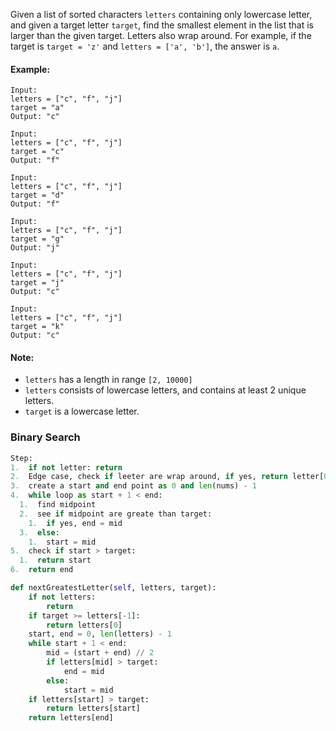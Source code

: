 Given a list of sorted characters `letters` containing only lowercase letter, and given a target letter `target`, find the smallest element in the list that is larger than the given target.
Letters also wrap around. For example, if the target is `target = 'z'` and `letters = ['a', 'b']`, the answer is `a`.

#### Example:
```
Input:
letters = ["c", "f", "j"]
target = "a"
Output: "c"

Input:
letters = ["c", "f", "j"]
target = "c"
Output: "f"

Input:
letters = ["c", "f", "j"]
target = "d"
Output: "f"

Input:
letters = ["c", "f", "j"]
target = "g"
Output: "j"

Input:
letters = ["c", "f", "j"]
target = "j"
Output: "c"

Input:
letters = ["c", "f", "j"]
target = "k"
Output: "c"
```

#### Note:
  * `letters` has a length in range `[2, 10000]`
  * `letters` consists of lowercase letters, and contains at least 2 unique letters.
  * `target` is a lowercase letter.
  
### Binary Search
```python
Step:
1.  if not letter: return
2.  Edge case, check if leeter are wrap around, if yes, return letter[0]
3.  create a start and end point as 0 and len(nums) - 1
4.  while loop as start + 1 < end:
  1.  find midpoint
  2.  see if midpoint are greate than target:
    1.  if yes, end = mid
  3.  else:
    1.  start = mid
5.  check if start > target:
  1.  return start
6.  return end

def nextGreatestLetter(self, letters, target):
    if not letters:
        return
    if target >= letters[-1]:
        return letters[0]
    start, end = 0, len(letters) - 1
    while start + 1 < end:
        mid = (start + end) // 2
        if letters[mid] > target:
            end = mid
        else:
            start = mid
    if letters[start] > target:
        return letters[start]
    return letters[end]
```
